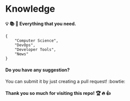 # Knowledge

#### :bulb: :books: :telescope: Everything that you need.

```
{
    "Computer Science",
    "DevOps",
    "Developer Tools",
    "News"
}
```

#### Do you have any suggestion?
You can submit it by just creating a pull request! :bowtie:

#### Thank you so much for visiting this repo! :trophy: :fire: :+1: